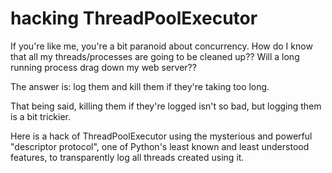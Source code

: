 # hacking ThreadPoolExecutor

If you're like me, you're a bit paranoid about concurrency.  How do I know
that all my threads/processes are going to be cleaned up??  Will a long running 
process drag down my web server??

The answer is: log them and kill them if they're taking too long.

That being said, killing them if they're logged isn't so bad, 
but logging them is a bit trickier.  

Here is a hack of ThreadPoolExecutor using the mysterious and powerful
"descriptor protocol", one of Python's least known and least understood features,
to transparently log all threads created using it.   